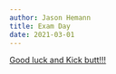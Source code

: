 ```yaml
---
author: Jason Hemann
title: Exam Day
date: 2021-03-01
---
```


[Good luck and Kick butt!!!](https://www.youtube.com/watch?v=tYzMYcUty6s)
